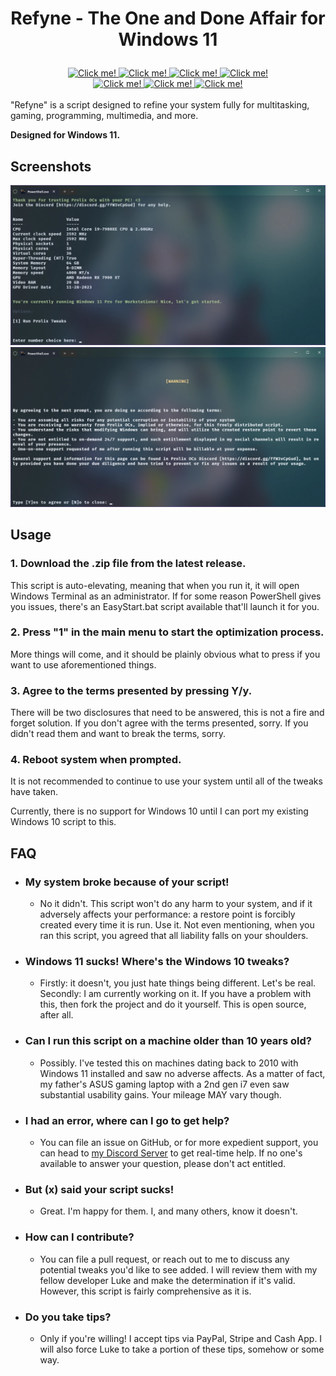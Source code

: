 # <p align="center" width="100%">Refyne - The One and Done Affair for Windows 11</p>

<div align=center width="100%"> 
<a href="https://discord.gg/ffW3vCpGud">
  <img src="https://discord.com/api/guilds/761728802728181811/widget.png?style=banner2" alt="Click me!" />
</a> 

<a href="https://tiktok.com/@prolix_oc">
  <img src="https://img.shields.io/badge/TikTok-Follow?style=for-the-badge&logo=tiktok&color=222222" alt="Click me!" />
</a> 
<a href="https://twitch.tv/prolix_gg">
  <img src="https://img.shields.io/badge/Twitch-Follow?style=for-the-badge&logo=twitch&color=222222" alt="Click me!" />
</a> 
<a href="https://x.com/prolix_gg">
  <img src="https://img.shields.io/badge/Formerly%20Twitter-Follow?style=for-the-badge&logo=X&color=222222" alt="Click me!" />
</a> 
</div>
<div align=center width="100%">  
<a href="https://cash.app/$ProlixOCs">
  <img src="https://img.shields.io/badge/Tip_me_on_Cashapp-Thanks?style=for-the-badge&logo=cashapp&color=C1C6C3" alt="Click me!" />
</a> 
<a href="https://pay.prolix.live/b/dR6cQqajD6Ghg1i8wx">
  <img src="https://img.shields.io/badge/Tip_me_on_Stripe-Thanks?style=for-the-badge&logo=stripe&color=A6F8D3" alt="Click me!" />
</a> 
<a href="https://paypal.me/prolixgg">
  <img src="https://img.shields.io/badge/Tip_me_on_PayPal-Thanks?style=for-the-badge&logo=paypal&color=B0CDE1" alt="Click me!" />
</a> 
</div>
<br>
"Refyne" is a script designed to refine your system fully for multitasking, gaming, programming, multimedia, and more.

**Designed for Windows 11.**

## Screenshots

![Screengrab of main screen](screenshots/screen1.webp)
![Screengrab of initial disclosure](screenshots/screen2.webp)

## Usage
### 1. Download the .zip file from the latest release. 
This script is auto-elevating, meaning that when you run it, it will open Windows Terminal as an administrator. If for some reason PowerShell gives you issues, there's an EasyStart.bat script available that'll launch it for you.
### 2. Press "1" in the main menu to start the optimization process.
More things will come, and it should be plainly obvious what to press if you want to use aforementioned things.
### 3. Agree to the terms presented by pressing Y/y. 
There will be two disclosures that need to be answered, this is not a fire and forget solution. If you don't agree with the terms presented, sorry. If you didn't read them and want to break the terms, sorry.
### 4. Reboot system when prompted. 
It is not recommended to continue to use your system until all of the tweaks have taken. 

Currently, there is no support for Windows 10 until I can port my existing Windows 10 script to this. 

## FAQ

- ### My system broke because of your script!
  - No it didn't. This script won't do any harm to your system, and if it adversely affects your performance: a restore point is forcibly created every time it is run. Use it. Not even mentioning, when you ran this script, you agreed that all liability falls on your shoulders.

- ### Windows 11 sucks! Where's the Windows 10 tweaks?
  - Firstly: it doesn't, you just hate things being different. Let's be real. Secondly: I am currently working on it. If you have a problem with this, then fork the project and do it yourself. This is open source, after all.

- ### Can I run this script on a machine older than 10 years old?
  - Possibly. I've tested this on machines dating back to 2010 with Windows 11 installed and saw no adverse affects. As a matter of fact, my father's ASUS gaming laptop with a 2nd gen i7 even saw substantial usability gains. Your mileage MAY vary though.

- ### I had an error, where can I go to get help?
  - You can file an issue on GitHub, or for more expedient support, you can head to [my Discord Server](https://discord.gg/ffW3vCpGud) to get real-time help. If no one's available to answer your question, please don't act entitled. 

- ### But (x) said your script sucks!
  - Great. I'm happy for them. I, and many others, know it doesn't.

- ### How can I contribute?
  - You can file a pull request, or reach out to me to discuss any potential tweaks you'd like to see added. I will review them with my fellow developer Luke and make the determination if it's valid. However, this script is fairly comprehensive as it is.

- ### Do you take tips?
  - Only if you're willing! I accept tips via PayPal, Stripe and Cash App. I will also force Luke to take a portion of these tips, somehow or some way.